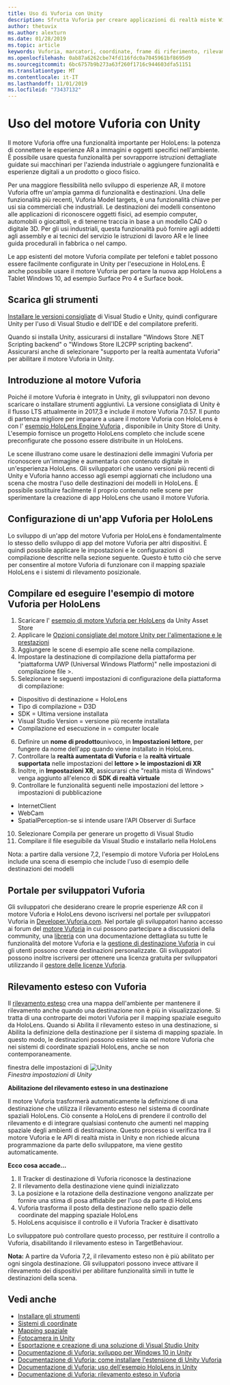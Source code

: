 ```yaml
---
title: Uso di Vuforia con Unity
description: Sfrutta Vuforia per creare applicazioni di realtà miste Windows in Unity.
author: thetuvix
ms.author: alexturn
ms.date: 01/28/2019
ms.topic: article
keywords: Vuforia, marcatori, coordinate, frame di riferimento, rilevamento
ms.openlocfilehash: 0ab87a6262cbe74fd116fdc0a7045961bf8695d9
ms.sourcegitcommit: 6bc6757b9b273a63f260f1716c944603dfa51151
ms.translationtype: MT
ms.contentlocale: it-IT
ms.lasthandoff: 11/01/2019
ms.locfileid: "73437132"
---
```

# <a name="using-vuforia-engine-with-unity"></a>Uso del motore Vuforia con Unity

Il motore Vuforia offre una funzionalità importante per HoloLens: la potenza di connettere le esperienze AR a immagini e oggetti specifici nell'ambiente. È possibile usare questa funzionalità per sovrapporre istruzioni dettagliate guidate sui macchinari per l'azienda industriale o aggiungere funzionalità e esperienze digitali a un prodotto o gioco fisico. 

Per una maggiore flessibilità nello sviluppo di esperienze AR, il motore Vuforia offre un'ampia gamma di funzionalità e destinazioni. Una delle funzionalità più recenti, Vuforia Model targets, è una funzionalità chiave per usi sia commerciali che industriali. Le destinazioni dei modelli consentono alle applicazioni di riconoscere oggetti fisici, ad esempio computer, automobili o giocattoli, e di tenerne traccia in base a un modello CAD o digitale 3D. Per gli usi industriali, questa funzionalità può fornire agli addetti agli assembly e ai tecnici del servizio le istruzioni di lavoro AR e le linee guida procedurali in fabbrica o nel campo. 

Le app esistenti del motore Vuforia compilate per telefoni e tablet possono essere facilmente configurate in Unity per l'esecuzione in HoloLens. È anche possibile usare il motore Vuforia per portare la nuova app HoloLens a Tablet Windows 10, ad esempio Surface Pro 4 e Surface book.

## <a name="get-the-tools"></a>Scarica gli strumenti

[Installare le versioni consigliate](install-the-tools.md) di Visual Studio e Unity, quindi configurare Unity per l'uso di Visual Studio e dell'IDE e del compilatore preferiti. 

Quando si installa Unity, assicurarsi di installare "Windows Store .NET Scripting backend" o "Windows Store IL2CPP scripting backend". Assicurarsi anche di selezionare "supporto per la realtà aumentata Vuforia" per abilitare il motore Vuforia in Unity.


## <a name="getting-started-with-vuforia-engine"></a>Introduzione al motore Vuforia

Poiché il motore Vuforia è integrato in Unity, gli sviluppatori non devono scaricare o installare strumenti aggiuntivi. La versione consigliata di Unity è il flusso LTS attualmente in 2017,3 e include il motore Vuforia 7.0.57. Il punto di partenza migliore per imparare a usare il motore Vuforia con HoloLens è con l' [esempio HoloLens Engine Vuforia](https://assetstore.unity.com/packages/templates/packs/vuforia-hololens-sample-101553) , disponibile in Unity Store di Unity. L'esempio fornisce un progetto HoloLens completo che include scene preconfigurate che possono essere distribuite in un HoloLens.

Le scene illustrano come usare le destinazioni delle immagini Vuforia per riconoscere un'immagine e aumentarla con contenuto digitale in un'esperienza HoloLens. Gli sviluppatori che usano versioni più recenti di Unity e Vuforia hanno accesso agli esempi aggiornati che includono una scena che mostra l'uso delle destinazioni dei modelli in HoloLens. È possibile sostituire facilmente il proprio contenuto nelle scene per sperimentare la creazione di app HoloLens che usano il motore Vuforia.


## <a name="configuring-a-vuforia-app-for-hololens"></a>Configurazione di un'app Vuforia per HoloLens

Lo sviluppo di un'app del motore Vuforia per HoloLens è fondamentalmente lo stesso dello sviluppo di app del motore Vuforia per altri dispositivi. È quindi possibile applicare le impostazioni e le configurazioni di compilazione descritte nella sezione seguente. Questo è tutto ciò che serve per consentire al motore Vuforia di funzionare con il mapping spaziale HoloLens e i sistemi di rilevamento posizionale.

## <a name="build-and-run-the-vuforia-engine-sample-for-hololens"></a>Compilare ed eseguire l'esempio di motore Vuforia per HoloLens
1.  Scaricare l' [esempio di motore Vuforia per HoloLens](https://assetstore.unity.com/packages/templates/packs/vuforia-hololens-sample-101553) da Unity Asset Store
2.  Applicare le [Opzioni consigliate del motore Unity per l'alimentazione e le prestazioni](performance-recommendations-for-unity.md)
3.  Aggiungere le scene di esempio alle scene nella compilazione.
4.  Impostare la destinazione di compilazione della piattaforma per "piattaforma UWP (Universal Windows Platform)" nelle impostazioni di compilazione file >.
5.  Selezionare le seguenti impostazioni di configurazione della piattaforma di compilazione: 
   * Dispositivo di destinazione = HoloLens
   * Tipo di compilazione = D3D
   * SDK = Ultima versione installata
   * Visual Studio Version = versione più recente installata
   * Compilazione ed esecuzione in = computer locale
6.  Definire un **nome di prodotto**univoco, in **Impostazioni lettore**, per fungere da nome dell'app quando viene installato in HoloLens.
7.  Controllare la **realtà aumentata di Vuforia** e la **realtà virtuale supportata** nelle impostazioni del **lettore > le impostazioni di XR**
8.  Inoltre, in **Impostazioni XR**, assicurarsi che "realtà mista di Windows" venga aggiunto all'elenco di **SDK di realtà virtuale**
9.  Controllare le funzionalità seguenti nelle impostazioni del lettore > impostazioni di pubblicazione 
   * InternetClient
   * WebCam
   * SpatialPerception-se si intende usare l'API Observer di Surface
10. Selezionare Compila per generare un progetto di Visual Studio
11. Compilare il file eseguibile da Visual Studio e installarlo nella HoloLens

Nota: a partire dalla versione 7,2, l'esempio di motore Vuforia per HoloLens include una scena di esempio che include l'uso di esempio delle destinazioni dei modelli

## <a name="the-vuforia-developer-portal"></a>Portale per sviluppatori Vuforia

Gli sviluppatori che desiderano creare le proprie esperienze AR con il motore Vuforia e HoloLens devono iscriversi nel portale per sviluppatori Vuforia in [Developer.Vuforia.com](https://developer.vuforia.com/). Nel portale gli sviluppatori hanno accesso ai forum del [motore Vuforia](https://developer.vuforia.com/forum) in cui possono partecipare a discussioni della community, una [libreria](https://library.vuforia.com/) con una documentazione dettagliata su tutte le funzionalità del motore Vuforia e la [gestione di destinazione Vuforia](https://developer.vuforia.com/target-manager) in cui gli utenti possono creare destinazioni personalizzate. Gli sviluppatori possono inoltre iscriversi per ottenere una licenza gratuita per sviluppatori utilizzando il [gestore delle licenze Vuforia](https://developer.vuforia.com/license-manager).

## <a name="extended-tracking-with-vuforia"></a>Rilevamento esteso con Vuforia

Il [rilevamento esteso](https://library.vuforia.com/articles/Training/Extended-Tracking) crea una mappa dell'ambiente per mantenere il rilevamento anche quando una destinazione non è più in visualizzazione. Si tratta di una controparte dei motori Vuforia per il mapping spaziale eseguito da HoloLens. Quando si Abilita il rilevamento esteso in una destinazione, si Abilita la definizione della destinazione per il sistema di mapping spaziale. In questo modo, le destinazioni possono esistere sia nel motore Vuforia che nei sistemi di coordinate spaziali HoloLens, anche se non contemporaneamente.

finestra delle impostazioni di ![Unity](images/vuforia-extendedtracking.png)<br>
*Finestra impostazioni di Unity*

**Abilitazione del rilevamento esteso in una destinazione**

Il motore Vuforia trasformerà automaticamente la definizione di una destinazione che utilizza il rilevamento esteso nel sistema di coordinate spaziali HoloLens. Ciò consente a HoloLens di prendere il controllo del rilevamento e di integrare qualsiasi contenuto che aumenti nel mapping spaziale degli ambienti di destinazione. Questo processo si verifica tra il motore Vuforia e le API di realtà mista in Unity e non richiede alcuna programmazione da parte dello sviluppatore, ma viene gestito automaticamente.

**Ecco cosa accade...**
1. Il Tracker di destinazione di Vuforia riconosce la destinazione
2. Il rilevamento della destinazione viene quindi inizializzato
3. La posizione e la rotazione della destinazione vengono analizzate per fornire una stima di posa affidabile per l'uso da parte di HoloLens
4. Vuforia trasforma il posto della destinazione nello spazio delle coordinate del mapping spaziale HoloLens
5. HoloLens acquisisce il controllo e il Vuforia Tracker è disattivato

Lo sviluppatore può controllare questo processo, per restituire il controllo a Vuforia, disabilitando il rilevamento esteso in TargetBehaviour.

**Nota:** A partire da Vuforia 7,2, il rilevamento esteso non è più abilitato per ogni singola destinazione. Gli sviluppatori possono invece attivare il rilevamento dei dispositivi per abilitare funzionalità simili in tutte le destinazioni della scena.


## <a name="see-also"></a>Vedi anche
* [Installare gli strumenti](install-the-tools.md)
* [Sistemi di coordinate](coordinate-systems.md)
* [Mapping spaziale](spatial-mapping.md)
* [Fotocamera in Unity](camera-in-unity.md)
* [Esportazione e creazione di una soluzione di Visual Studio Unity](exporting-and-building-a-unity-visual-studio-solution.md)
* [Documentazione di Vuforia: sviluppo per Windows 10 in Unity](https://library.vuforia.com/articles/Solution/Developing-for-Windows-10-in-Unity)
* [Documentazione di Vuforia: come installare l'estensione di Unity Vuforia](https://library.vuforia.com/articles/Solution/Installing-the-Unity-Extension)
* [Documentazione di Vuforia: uso dell'esempio HoloLens in Unity](https://library.vuforia.com/articles/Solution/Working-with-the-HoloLens-sample-in-Unity)
* [Documentazione di Vuforia: rilevamento esteso in Vuforia](https://library.vuforia.com/articles/Training/Extended-Tracking)
